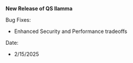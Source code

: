 **New Release of QS llamma**

Bug Fixes:
- Enhanced Security and Performance tradeoffs

Date: 
- 2/15/2025
